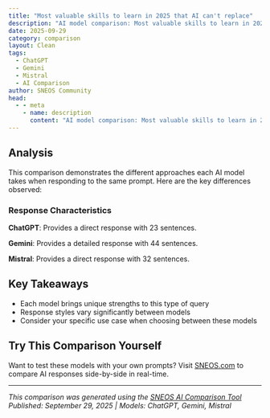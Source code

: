 ```yaml
---
title: "Most valuable skills to learn in 2025 that AI can't replace"
description: "AI model comparison: Most valuable skills to learn in 2025 that AI can't replace..."
date: 2025-09-29
category: comparison
layout: Clean
tags:
  - ChatGPT
  - Gemini
  - Mistral
  - AI Comparison
author: SNEOS Community
head:
  - - meta
    - name: description
      content: "AI model comparison: Most valuable skills to learn in 2025 that AI can't replace..."
---
```


<ChatComparison
  title="Most valuable skills to learn in 2025 that AI can't replace"
  prompt="Most valuable skills to learn in 2025 that AI can't replace"
  :responses='{"ChatGPT": "In 2025, as AI continues to advance, some skills remain valuable because they are difficult for AI to fully replicate. Here are some of the most valuable skills to learn that AI can\u2019t easily replace:\n\n1. **Emotional Intelligence and Empathy** \n Understanding and managing emotions, empathizing with others, and building deep interpersonal relationships are inherently human skills crucial in leadership, counseling, healthcare, and customer service.\n\n2. **Creative Thinking and Innovation** \n The ability to think creatively, generate novel ideas, and innovate is difficult for AI to replicate fully. This includes art, design, storytelling, and strategic innovation.\n\n3. **Critical Thinking and Complex Problem Solving** \n Analyzing complex problems, evaluating multiple perspectives, and making nuanced decisions require human judgment that goes beyond pattern recognition.\n\n4. **Leadership and People Management** \n Inspiring teams, managing conflicts, mentoring, and fostering company culture need human insight and intuition.\n\n5. **Cross-cultural Competency and Communication** \n Navigating cultural nuances and communicating effectively across diverse groups remains a deeply human skill.\n\n6. **Ethical Judgment and Decision Making** \n AI can follow rules but determining the ethical implications of decisions often requires human morality and discretion.\n\n7. **Dexterity and Complex Manual Tasks** \n Certain physical skills requiring fine motor control and adaptability\u2014like craftsmanship, surgery, or advanced mechanical repairs\u2014are still challenging for AI and robotics.\n\n8. **Negotiation and Persuasion** \n The art of negotiation involves understanding subtle social cues, motivations, and building trust, which AI currently cannot master at human levels.\n\n9. **Adaptability and Learning Agility** \n Humans excel at adapting to new, ambiguous situations and learning new skills on the fly, which remains hard for AI outside of programmed parameters.\n\n10. **Storytelling and Cultural Creation** \n Generating cultural meaning and connecting emotionally through stories, performances, and shared human experiences is a uniquely human domain.\n\nFocusing on these skills in combination with technological fluency will prepare you for a future where humans and AI collaborate effectively.", "Gemini": "Predicting the future is tricky, but based on current trends and the anticipated trajectory of AI, here are some of the most valuable skills to learn in 2025 that AI is unlikely to fully replace:\n\n**I. Human-Centric Skills (Relating to People and Understanding Human Context):**\n\n* **Emotional Intelligence (EQ):**\n * *Why:* AI can analyze emotions, but it can\u0027t truly empathize, understand nuance, or respond with genuine compassion. EQ is crucial for leadership, teamwork, conflict resolution, customer service, and building strong relationships.\n * *Sub-skills:* Empathy, self-awareness, self-regulation, social skills, motivation.\n* **Complex Communication \u0026 Interpersonal Skills:**\n * *Why:* Beyond simply transmitting information, this includes active listening, persuasive communication, negotiation, storytelling, and the ability to connect with people from diverse backgrounds. AI can generate text, but lacks genuine understanding of social dynamics and the ability to build trust.\n * *Sub-skills:* Active listening, public speaking, cross-cultural communication, negotiation, persuasion, conflict resolution.\n* **Leadership \u0026 Management (Especially Adaptive Leadership):**\n * *Why:* Inspiring and motivating teams, making strategic decisions based on incomplete information, fostering a positive culture, and navigating complex organizational dynamics require human judgment and intuition that AI currently lacks. Adaptive leadership, which focuses on leading through uncertainty and change, will be especially important.\n * *Sub-skills:* Delegation, mentoring, motivation, strategic thinking, decision-making under uncertainty, change management, building trust and rapport.\n* **Sales and Customer Relationship Management (High-Touch, Complex Sales):**\n * *Why:* While AI can automate parts of the sales process, closing complex deals, building long-term relationships, and understanding customer needs at a deep, nuanced level still require human interaction and empathy. This is particularly true for high-value, customized products or services.\n * *Sub-skills:* Active listening, relationship building, persuasion, negotiation, problem-solving, understanding customer psychology.\n\n**II. Creative \u0026 Innovative Skills (Generating Novel Ideas and Solutions):**\n\n* **Creative Problem-Solving:**\n * *Why:* AI is good at optimizing existing solutions, but it struggles with true innovation and coming up with entirely new approaches to problems, especially those that require thinking outside the box and challenging assumptions.\n * *Sub-skills:* Design thinking, lateral thinking, critical thinking, brainstorming, experimentation.\n* **Strategic \u0026 Systems Thinking:**\n * *Why:* AI can analyze data, but humans are better at connecting disparate pieces of information, understanding the big picture, and developing long-term strategies that take into account complex, interconnected systems and unpredictable variables.\n * *Sub-skills:* Analytical skills, foresight, problem decomposition, understanding of complex systems, risk assessment.\n* **Original Content Creation (High-Quality, Thought-Provoking):**\n * *Why:* While AI can generate text, images, and music, it often lacks originality, depth, and the ability to create truly impactful art or intellectual property that resonates with human emotion and experience. Areas like investigative journalism, in-depth analysis, and unique artistic expression will remain valuable.\n * *Sub-skills:* Writing, visual design, storytelling, musical composition, critical analysis.\n* **Design (Human-Centered Design):**\n * *Why:* Designing products and services that are truly user-friendly, aesthetically pleasing, and meet human needs requires empathy, creativity, and an understanding of human behavior that AI cannot replicate. Human-centered design emphasizes understanding and addressing the needs and desires of users.\n * *Sub-skills:* User research, prototyping, visual communication, understanding of human behavior, UX/UI design.\n\n**III. Critical Thinking \u0026 Judgement Skills (Analyzing Information and Making Sound Decisions):**\n\n* **Critical Thinking \u0026 Analysis:**\n * *Why:* AI can process information quickly, but it can be easily fooled by biases and misinformation. Humans are needed to evaluate the validity of information, identify biases, and make sound judgments based on complex and incomplete data.\n * *Sub-skills:* Logic, reasoning, analysis, problem-solving, decision-making.\n* **Ethical Reasoning \u0026 Decision-Making:**\n * *Why:* AI operates based on algorithms and data, it lacks a moral compass. Humans are needed to make ethical judgments, consider the social impact of technology, and ensure that AI is used responsibly and ethically.\n * *Sub-skills:* Moral philosophy, ethical frameworks, understanding of social impact, critical thinking.\n\n**IV. Adaptability \u0026 Learning Skills (Staying Ahead of the Curve):**\n\n* **Lifelong Learning \u0026 Adaptability:**\n * *Why:* The pace of technological change is accelerating. The ability to quickly learn new skills, adapt to changing circumstances, and embrace new technologies will be essential for navigating the future of work.\n * *Sub-skills:* Growth mindset, curiosity, learning agility, information literacy, self-directed learning.\n* **Technological Fluency (Not Just Coding):**\n * *Why:* While coding skills will remain valuable, even more important will be the ability to understand how AI works, how to use it effectively, and how to adapt to new technological advancements. This includes understanding the limitations of AI and knowing when human intervention is needed.\n * *Sub-skills:* Basic understanding of AI/ML, data literacy, digital literacy, cloud computing, cybersecurity awareness.\n\n**Important Considerations:**\n\n* **The \u0022Augmentation\u0022 Angle:** Many jobs will be augmented by AI, not replaced entirely. The ability to work *with* AI, understanding its strengths and weaknesses, will be a valuable skill in itself.\n* **Industry-Specific Knowledge:** Combining general skills with deep industry knowledge will be a powerful combination. For example, a doctor with strong emotional intelligence and the ability to interpret complex medical data will be more valuable than a doctor who relies solely on AI-driven diagnoses.\n* **The \u0022Human Touch\u0022 Matters:** In a world increasingly dominated by technology, the ability to provide personalized, empathetic, and authentic human experiences will be highly valued.\n\nBy focusing on developing these human-centric, creative, and adaptable skills, you can position yourself for success in a future where AI is a powerful tool, but not a replacement for human intelligence, creativity, and empathy.\n", "Mistral": "In 2025, while AI will continue to advance and automate many tasks, certain skills will remain highly valuable and difficult for AI to replace. Here are some of the most valuable skills to focus on:\n\n1. **Creativity and Innovation**: AI can generate ideas, but human creativity and the ability to innovate in complex and unpredictable ways will remain highly valuable.\n\n2. **Critical Thinking**: The ability to analyze complex information, evaluate different viewpoints, and make reasoned judgments will be crucial in an AI-driven world.\n\n3. **Emotional Intelligence**: Skills like empathy, understanding human emotions, and building relationships will be vital in fields requiring human interaction, such as leadership, management, and customer service.\n\n4. **Ethical Reasoning**: As AI becomes more integrated into society, the ability to make ethical decisions and understand the moral implications of technology will be increasingly important.\n\n5. **Complex Problem-Solving**: AI can assist in problem-solving, but humans will still be needed to tackle complex, multifaceted issues that require nuanced understanding and adaptability.\n\n6. **Communication Skills**: Effective communication, including the ability to convey complex ideas clearly and persuasively, will remain essential in both professional and personal contexts.\n\n7. **Adaptability and Flexibility**: The ability to adapt to new situations, learn new skills quickly, and thrive in changing environments will be crucial as technology continues to evolve.\n\n8. **Leadership and Management**: Skills in leading teams, managing projects, and making strategic decisions will be in high demand, as AI can support but not replace human leadership.\n\n9. **Cultural Competence**: Understanding and navigating diverse cultural contexts will be important in a globalized world, where AI may not fully grasp cultural nuances.\n\n10. **Interdisciplinary Knowledge**: Combining knowledge from different fields to solve problems and innovate will be valuable, as AI tends to specialize in specific areas.\n\n11. **Human-AI Collaboration**: The ability to work effectively with AI systems, understanding their capabilities and limitations, will be a key skill in the future.\n\n12. **Cybersecurity**: As digital technologies become more pervasive, expertise in protecting data and systems from cyber threats will be increasingly important.\n\n13. **Sustainability and Environmental Awareness**: Understanding and addressing environmental challenges will be crucial as sustainability becomes a global priority.\n\n14. **Health and Wellness**: Skills related to maintaining physical and mental health, including healthcare and wellness practices, will be valuable as societies focus more on holistic well-being.\n\n15. **Entrepreneurship**: The ability to identify opportunities, take calculated risks, and build successful ventures will be important in an economy driven by innovation and disruption.\n\nBy focusing on these skills, individuals can position themselves to thrive in a future where AI plays a significant role in various aspects of life and work."}' 
  published-date="16:28"
/>

## Analysis

This comparison demonstrates the different approaches each AI model takes when responding to the same prompt. Here are the key differences observed:

### Response Characteristics

**ChatGPT**: Provides a direct response with 23 sentences. 

**Gemini**: Provides a detailed response with 44 sentences. 

**Mistral**: Provides a direct response with 32 sentences. 

## Key Takeaways

- Each model brings unique strengths to this type of query
- Response styles vary significantly between models
- Consider your specific use case when choosing between these models

## Try This Comparison Yourself

Want to test these models with your own prompts? Visit [SNEOS.com](https://sneos.com) to compare AI responses side-by-side in real-time.

---

*This comparison was generated using the [SNEOS AI Comparison Tool](https://sneos.com)*
*Published: September 29, 2025 | Models: ChatGPT, Gemini, Mistral*
